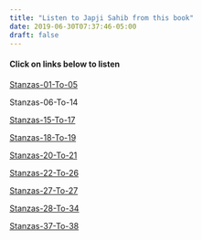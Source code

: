 ```yaml
---
title: "Listen to Japji Sahib from this book"
date: 2019-06-30T07:37:46-05:00
draft: false
---
```


<h4>
Click on links below to listen
</h4>

[Stanzas-01-To-05](/mp4/Stanzas-01-To-05.mp4)

Stanzas-06-To-14

[Stanzas-15-To-17](/mp4/Stanzas-15-To-17.mp4)

[Stanzas-18-To-19](/mp4/Stanzas-18-To-19.mp4)

[Stanzas-20-To-21](/mp4/Stanzas-20-To-21.mp4)

[Stanzas-22-To-26](/mp4/Stanzas-22-To-26.mp4)

[Stanzas-27-To-27](/mp4/Stanzas-27-To-27.mp4)

[Stanzas-28-To-34](/mp4/Stanzas-28-To-34.mp4)

[Stanzas-37-To-38](/mp4/Stanzas-37-To-38.mp4)

